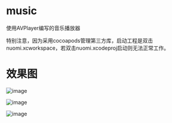 # music
使用AVPlayer编写的音乐播放器

特别注意，因为采用cocoapods管理第三方库，启动工程是双击nuomi.xcworkspace，若双击nuomi.xcodeproj启动则无法正常工作。

# 效果图

![image](https://github.com/Fyus1201/music/blob/master/image/musicweb-1.gif) 

![image](https://github.com/Fyus1201/music/blob/master/image/musicweb-2.gif) 

![image](https://github.com/Fyus1201/music/blob/master/image/musicweb-3.gif) 

